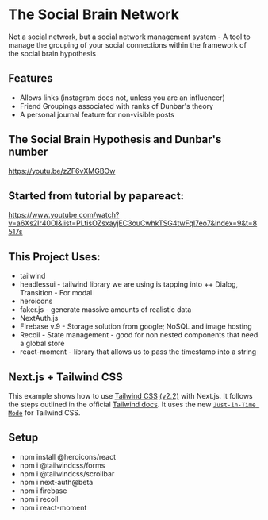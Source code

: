 # The Social Brain Network
Not a social network, but a social network management system
	- A tool to manage the grouping of your social connections within the framework of the social brain hypothesis
## Features
- Allows links (instagram does not, unless you are an influencer)
- Friend Groupings associated with ranks of Dunbar's theory
- A personal journal feature for non-visible posts

## The Social Brain Hypothesis and Dunbar's number
https://youtu.be/zZF6vXMGBOw
## Started from tutorial by papareact:
https://www.youtube.com/watch?v=a6Xs2Ir40OI&list=PLtisOZsxayjEC3ouCwhkTSG4twFqI7eo7&index=9&t=8517s

## This Project Uses:
+ tailwind
+ headlessui - tailwind library we are using is tapping into
    ++ Dialog, Transition - For modal
+ heroicons
+ faker.js - generate massive amounts of realistic data
+ NextAuth.js
+ Firebase v.9 - Storage solution from google; NoSQL and image hosting
+ Recoil - State management - good for non nested components that need a global store
+ react-moment - library that allows us to pass the timestamp into a string

## Next.js + Tailwind CSS
This example shows how to use [Tailwind CSS](https://tailwindcss.com/) [(v2.2)](https://blog.tailwindcss.com/tailwindcss-2-2) with Next.js. It follows the steps outlined in the official [Tailwind docs](https://tailwindcss.com/docs/guides/nextjs).
It uses the new [`Just-in-Time Mode`](https://tailwindcss.com/docs/just-in-time-mode) for Tailwind CSS.

## Setup
+ npm install @heroicons/react
+ npm i @tailwindcss/forms
+ npm i @tailwindcss/scrollbar
+ npm i next-auth@beta
+ npm i firebase
+ npm i recoil
+ npm i react-moment
